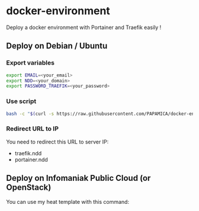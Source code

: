 # docker-environment
Deploy a docker environment with Portainer and Traefik easily !

## Deploy on Debian / Ubuntu
### Export variables
```bash
export EMAIL=<your_email>
export NDD=<your_domain>
export PASSWORD_TRAEFIK=<your_password>
```

### Use script
```bash
bash -c "$(curl -s https://raw.githubusercontent.com/PAPAMICA/docker-environment/main/install-docker-environment.sh)"
```

### Redirect URL to IP
You need to redirect this URL to server IP:
- traefik.ndd
- portainer.ndd

## Deploy on Infomaniak Public Cloud (or OpenStack)
You can use my heat template with this command:
